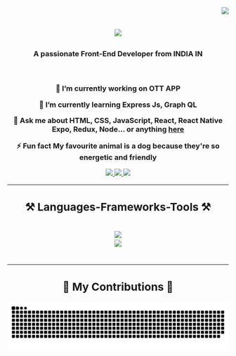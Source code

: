 <img align="right" src="https://visitor-badge.laobi.icu/badge?page_id=itsnayakpradeep.itsnayakpradeep" />

<h1 align="center">
  <a href="https://git.io/typing-svg">
    <img src="https://readme-typing-svg.herokuapp.com/?font=Righteous&size=35&center=true&vCenter=true&width=500&height=70&duration=4000&lines=Hi+There!+👋;+I'm+Nayak+Pradeep!;" />
  </a>
</h1>

<h3 align="center">A passionate Front-End Developer from INDIA IN<h3>

<br/>

<div align="center">
  
  🔭 I’m currently working on **OTT APP**

  🌱 I’m currently learning  **Express Js, Graph QL**

  💬 Ask me about **HTML, CSS, JavaScript, React, React Native Expo, Redux, Node... or anything [here](https://https://github.com/itsnayakpradeep)**

  ⚡ Fun fact **My favourite animal is a dog because they're so energetic and friendly**

</div>

<div align="center">
 <a href="">
   <img src="https://img.shields.io/badge/Gmail-333333?style=for-the-badge&logo=gmail&logoColor=red" />
 </a>
 <a href="">
   <img src="https://img.shields.io/badge/LinkedIn-0077B5?style=for-the-badge&logo=linkedin&logoColor=white"/>
 </a>
 <a href="">
   <img src="https://img.shields.io/badge/Portfolio-FF5722?style=for-the-badge&logo=todoist&logoColor=white" />
 </a
</div>

<hr />

<h2>⚒️ Languages-Frameworks-Tools ⚒️</h2>
<br />
<div align="cenetr">
  <a href="https://skillicons.dev">
    <img src="https://skillicons.dev/icons?i=nodejs,github,python,javascript,typescript" /> <br />
    <img src="https://skillicons.dev/icons?i=react,redux,bootstrap,mui,mysql,mongodb,html,css,sass,vscode,atom,figma,git" />
  </a>
</div>

<br />
<hr />

<div align="center">
  <h2> 🐍 My Contributions 🐍 </h2>
  <img alt="sanke eating my contribution" src="https://raw.githubusercontent.com/salesp07/salesp07/output/github-contribution-grid-snake.svg" />

  <br/><br/><br/>
</div>



